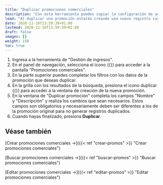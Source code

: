 ```yaml
---
title: "Duplicar promociones comerciales"
description: "Con esta herramienta puedes copiar la configuración de una promoción y generar una nueva con estos datos de manera rápida y sencilla."
lead: "Al duplicar una promoción estarás creando una nuevo registro cuyo contenido será automáticamente completado con los datos de la promoción original que elegiste. Este método te ahorra tiempo sobre todo cuando los tickets afectados y/o los criterios de negocio de las promociones son similares."
date: 2020-11-16T13:59:39+01:00
lastmod: 2020-11-16T13:59:39+01:00
draft: false
images: []
weight: 150
toc: true
---
```


1. Ingresa a la herramienta de "Gestión de ingresos".
1. En el panel de navegación, selecciona el icono {{<inline-icon image="price.png" alt="price tag icon">}} para acceder a la pantalla "Promociones comerciales".
1. En la parte superior puedes completar los filtros con los datos de la promoción que deseas duplicar.
1. En la grilla con los resultados de la búsqueda, presiona el icono duplicar {{<inline-icon image="duplicar.png" alt="duplicate icon">}} para acceder a la ventana de creación de la nueva promoción.
1. En la ventana de "Duplicar promoción" completa los campos "Nombre" y "Descripción" y realiza los cambios que sean necesarios. Estos campos son obligatorios y necesariamente deben ser diferentes a los de la promoción original para no generar registros duplicados.
1. Cuando hayas finalizado, presiona **Duplicar**.

## Véase también

[Crear promociones comerciales →]({{< ref "crear-promos" >}} "Crear promociones comerciales")
<br>

[Buscar promociones comerciales →]({{< ref "buscar-promos" >}} "Buscar promociones comerciales")
<br>

[Editar promociones comerciales →]({{< ref "editar-promos" >}} "Editar promociones comerciales")
<br>
